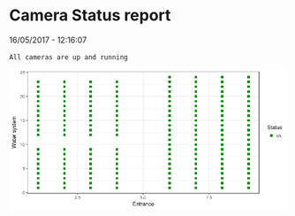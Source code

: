Camera Status report
================
16/05/2017 - 12:16:07

    All cameras are up and running

![](camreport_files/figure-markdown_github/unnamed-chunk-2-1.png)
